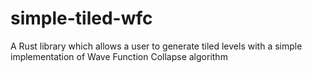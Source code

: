 # simple-tiled-wfc

A Rust library which allows a user to generate tiled levels with a simple implementation of Wave Function Collapse algorithm 